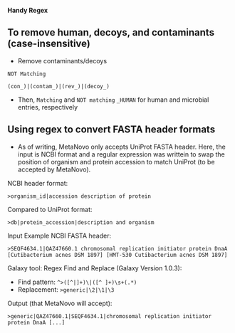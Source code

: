 **Handy Regex**

## To remove human, decoys, and contaminants (case-insensitive)

* Remove contaminants/decoys

`NOT Matching`

`(con_)|(contam_)|(rev_)|(decoy_)`

* Then, `Matching` and `NOT matching` `_HUMAN` for human and microbial entries, respectively


## Using regex to convert FASTA header formats

* As of writing, MetaNovo only accepts UniProt FASTA header. Here, the input is NCBI format and a regular expression was writtein to swap the position of organism and protein accession to match UniProt (to be accepted by MetaNovo).

NCBI header format:

`>organism_id|accession description of protein`

Compared to UniProt format:

`>db|protein_accession|description and organism`

Input Example NCBI FASTA header:

`>SEQF4634.1|QAZ47660.1 chromosomal replication initiator protein DnaA [Cutibacterium acnes DSM 1897] [HMT-530 Cutibacterium acnes DSM 1897]`

Galaxy tool: Regex Find and Replace (Galaxy Version 1.0.3):

* Find pattern: `^>([^|]+)\|([^ ]+)\s+(.*)`
* Replacement: `>generic|\2|\1|\3`

Output (that MetaNovo will accept):

`>generic|QAZ47660.1|SEQF4634.1|chromosomal replication initiator protein DnaA [...]`
